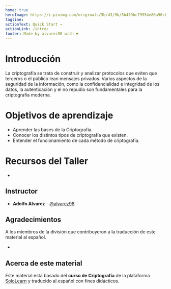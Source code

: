 ```yaml
---
home: true
heroImage: https://i.pinimg.com/originals/5b/43/9b/5b439bc79954e86a96cbf7bb55170e97.png
tagline:
actionText: Quick Start →
actionLink: /intro/
footer: Made by alvarez98 with ❤️
---
```


# Introducción
La criptografía se trata de construir y analizar protocolos que eviten que terceros o el público lean mensajes privados. Varios aspectos de la seguridad de la información, como la confidencialidad e integridad de los datos, la autenticación y el no repudio son fundamentales para la criptografía moderna.

# Objetivos de aprendizaje

- Aprender las bases de la Criptografía.
- Conocer los distintos tipos de criptografía que existen.
- Entender el funcionamiento de cada método de criptografía.

# Recursos del Taller

- 

## Instructor

- **Adolfo Alvarez** - [@alvarez98](https://github.com/alvarez98)

## Agradecimientos

A los miembros de la división que contribuyeron a la traducción de este material al español.

- 

## Acerca de este material

Este material esta basado del **curso de Criptografía** de la plataforma [SoloLearn](https://www.sololearn.com/) y traducido al español con fines didácticos.
